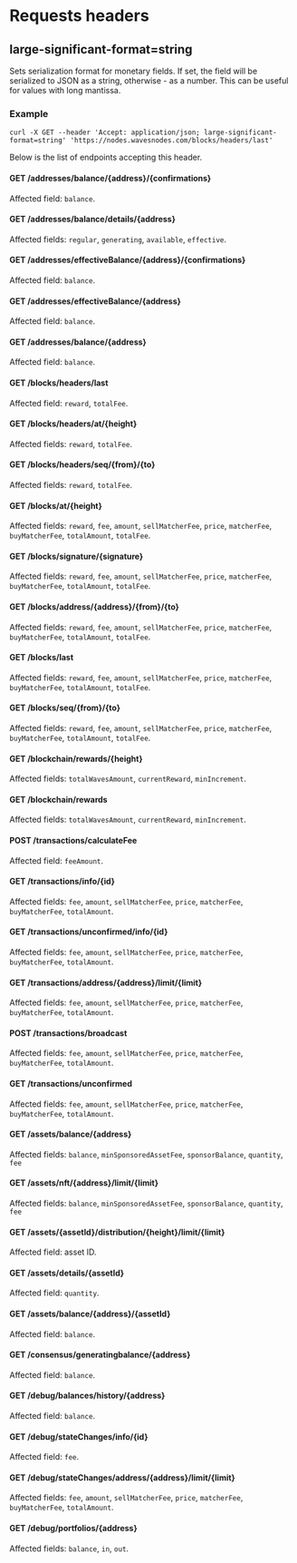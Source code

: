 # Requests headers

## large-significant-format=string

Sets serialization format for monetary fields. If set, the field will be serialized to JSON as a string, otherwise - as a number. This can be useful for values with long mantissa.

### Example

```
curl -X GET --header 'Accept: application/json; large-significant-format=string' 'https://nodes.wavesnodes.com/blocks/headers/last'

```

Below is the list of endpoints accepting this header.

#### GET /addresses/balance/{address}/{confirmations}

Affected field: `balance`.

#### GET /addresses/balance/details/{address}

Affected fields: `regular`, `generating`, `available`, `effective`.

#### GET /addresses/effectiveBalance/{address}/{confirmations}

Affected field: `balance`.

#### GET /addresses/effectiveBalance/{address}

Affected field: `balance`.

#### GET /addresses/balance/{address}

Affected field: `balance`.

#### GET /blocks/headers/last

Affected field: `reward`, `totalFee`.

#### GET /blocks/headers/at/{height}

Affected fields: `reward`, `totalFee`.

#### GET /blocks/headers/seq/{from}/{to}

Affected fields: `reward`, `totalFee`.

#### GET /blocks/at/{height}

Affected fields: `reward`, `fee`, `amount`, `sellMatcherFee`, `price`, `matcherFee`, `buyMatcherFee`, `totalAmount`, `totalFee`.

#### GET /blocks/signature/{signature}

Affected fields: `reward`, `fee`, `amount`, `sellMatcherFee`, `price`, `matcherFee`, `buyMatcherFee`, `totalAmount`, `totalFee`.

#### GET /blocks/address/{address}/{from}/{to}

Affected fields: `reward`, `fee`, `amount`, `sellMatcherFee`, `price`, `matcherFee`, `buyMatcherFee`, `totalAmount`, `totalFee`.

#### GET /blocks/last

Affected fields: `reward`, `fee`, `amount`, `sellMatcherFee`, `price`, `matcherFee`, `buyMatcherFee`, `totalAmount`, `totalFee`.

#### GET /blocks/seq/{from}/{to}

Affected fields: `reward`, `fee`, `amount`, `sellMatcherFee`, `price`, `matcherFee`, `buyMatcherFee`, `totalAmount`, `totalFee`.

#### GET /blockchain/rewards/{height}

Affected fields: `totalWavesAmount`, `currentReward`, `minIncrement`.

#### GET /blockchain/rewards

Affected fields: `totalWavesAmount`, `currentReward`, `minIncrement`.

#### POST /transactions/calculateFee

Affected field: `feeAmount`.

#### GET /transactions/info/{id}

Affected fields: `fee`, `amount`, `sellMatcherFee`, `price`, `matcherFee`, `buyMatcherFee`, `totalAmount`.

#### GET /transactions/unconfirmed/info/{id}

Affected fields: `fee`, `amount`, `sellMatcherFee`, `price`, `matcherFee`, `buyMatcherFee`, `totalAmount`.

#### GET /transactions/address/{address}/limit/{limit}

Affected fields: `fee`, `amount`, `sellMatcherFee`, `price`, `matcherFee`, `buyMatcherFee`, `totalAmount`.

#### POST /transactions/broadcast

Affected fields: `fee`, `amount`, `sellMatcherFee`, `price`, `matcherFee`, `buyMatcherFee`, `totalAmount`.

#### GET /transactions/unconfirmed

Affected fields: `fee`, `amount`, `sellMatcherFee`, `price`, `matcherFee`, `buyMatcherFee`, `totalAmount`.

#### GET /assets/balance/{address}

Affected fields: `balance`, `minSponsoredAssetFee`, `sponsorBalance`, `quantity`, `fee`

#### GET /assets/nft/{address}/limit/{limit}

Affected fields: `balance`, `minSponsoredAssetFee`, `sponsorBalance`, `quantity`, `fee`

#### GET /assets/{assetId}/distribution/{height}/limit/{limit}

Affected field: asset ID.

#### GET /assets/details/{assetId}

Affected field: `quantity`.

#### GET /assets/balance/{address}/{assetId}

Affected field: `balance`.

#### GET /consensus/generatingbalance/{address}

Affected field: `balance`.

#### GET /debug/balances/history/{address}

Affected field: `balance`.

#### GET /debug/stateChanges/info/{id}

Affected field: `fee`.

#### GET /debug/stateChanges/address/{address}/limit/{limit}

Affected fields: `fee`, `amount`, `sellMatcherFee`, `price`, `matcherFee`, `buyMatcherFee`, `totalAmount`.

#### GET /debug/portfolios/{address}

Affected fields: `balance`, `in`, `out`.
